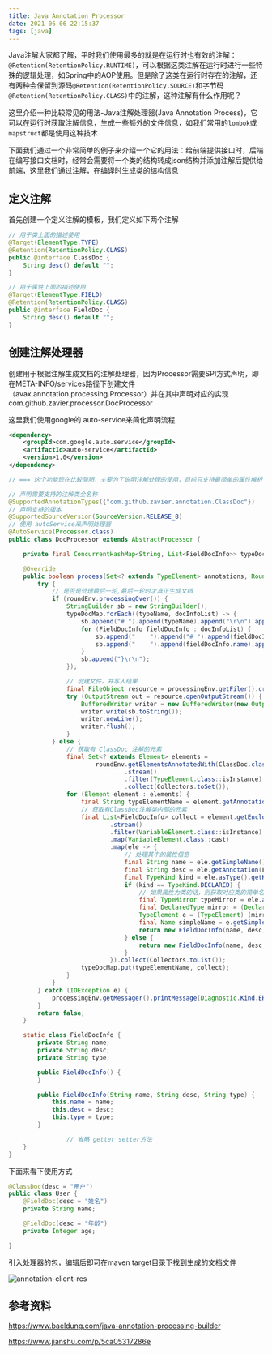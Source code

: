 ```yaml
---
title: Java Annotation Processor
date: 2021-06-06 22:15:37
tags: [java]
---
```


Java注解大家都了解，平时我们使用最多的就是在运行时也有效的注解：`@Retention(RetentionPolicy.RUNTIME)`，可以根据这类注解在运行时进行一些特殊的逻辑处理，如Spring中的AOP使用。但是除了这类在运行时存在的注解，还有两种会保留到源码`@Retention(RetentionPolicy.SOURCE)`和字节码`@Retention(RetentionPolicy.CLASS)`中的注解，这种注解有什么作用呢？

这里介绍一种比较常见的用法-Java注解处理器(Java Annotation Process)，它可以在运行时获取注解信息，生成一些额外的文件信息，如我们常用的`lombok`或`mapstruct`都是使用这种技术

<!-- more -->

下面我们通过一个非常简单的例子来介绍一个它的用法：给前端提供接口时，后端在编写接口文档时，经常会需要将一个类的结构转成json结构并添加注解后提供给前端，这里我们通过注解，在编译时生成类的结构信息

## 定义注解

首先创建一个定义注解的模板，我们定义如下两个注解

```java
// 用于类上面的描述使用
@Target(ElementType.TYPE)
@Retention(RetentionPolicy.CLASS)
public @interface ClassDoc {
    String desc() default "";
}
```

```java
// 用于属性上面的描述使用
@Target(ElementType.FIELD)
@Retention(RetentionPolicy.CLASS)
public @interface FieldDoc {
    String desc() default "";
}
```



## 创建注解处理器

创建用于根据注解生成文档的注解处理器，因为Processor需要SPI方式声明，即在META-INFO/services路径下创建文件（avax.annotation.processing.Processor）并在其中声明对应的实现com.github.zavier.processor.DocProcessor

这里我们使用google的 auto-service来简化声明流程

```xml
<dependency>
    <groupId>com.google.auto.service</groupId>
    <artifactId>auto-service</artifactId>
    <version>1.0</version>
</dependency>
```



```JAVA
// === 这个功能现在比较简陋，主要为了说明注解处理的使用，目前只支持最简单的属性解析，暂不支持集合及嵌套等结构 ===

// 声明需要支持的注解类全名称
@SupportedAnnotationTypes({"com.github.zavier.annotation.ClassDoc"})
// 声明支持的版本
@SupportedSourceVersion(SourceVersion.RELEASE_8)
// 使用 autoService来声明处理器
@AutoService(Processor.class)
public class DocProcessor extends AbstractProcessor {

    private final ConcurrentHashMap<String, List<FieldDocInfo>> typeDocMap = new ConcurrentHashMap<>();

    @Override
    public boolean process(Set<? extends TypeElement> annotations, RoundEnvironment roundEnv) {
        try {
            // 是否是处理最后一轮,最后一轮时才真正生成文档
            if (roundEnv.processingOver()) {
                StringBuilder sb = new StringBuilder();
                typeDocMap.forEach((typeName, docInfoList) -> {
                    sb.append("# ").append(typeName).append("\r\n").append("{\r\n");
                    for (FieldDocInfo fieldDocInfo : docInfoList) {
                        sb.append("    ").append("# ").append(fieldDocInfo.desc).append("\r\n");
                        sb.append("    ").append(fieldDocInfo.name).append(": ").append(fieldDocInfo.type).append("\r\n");
                    }
                    sb.append("}\r\n");
                });

                // 创建文件，并写入结果
                final FileObject resource = processingEnv.getFiler().createResource(StandardLocation.CLASS_OUTPUT, "", "doc/doc.txt");
                try (OutputStream out = resource.openOutputStream()) {
                    BufferedWriter writer = new BufferedWriter(new OutputStreamWriter(out, UTF_8));
                    writer.write(sb.toString());
                    writer.newLine();
                    writer.flush();
                }
            } else {
                // 获取有 ClassDoc 注解的元素
                final Set<? extends Element> elements =
                        roundEnv.getElementsAnnotatedWith(ClassDoc.class)
                                .stream()
                                .filter(TypeElement.class::isInstance)
                                .collect(Collectors.toSet());
                for (Element element : elements) {
                    final String typeElementName = element.getAnnotation(ClassDoc.class).desc();
                    // 获取有ClassDoc注解类内部的元素
                    final List<FieldDocInfo> collect = element.getEnclosedElements()
                            .stream()
                            .filter(VariableElement.class::isInstance)
                            .map(VariableElement.class::cast)
                            .map(ele -> {
                                // 处理其中的属性信息
                                final String name = ele.getSimpleName().toString();
                                final String desc = ele.getAnnotation(FieldDoc.class).desc();
                                final TypeKind kind = ele.asType().getKind();
                                if (kind == TypeKind.DECLARED) {
                                    // 如果属性为类的话，则获取对应类的简单名称
                                    final TypeMirror typeMirror = ele.asType();
                                    final DeclaredType mirror = (DeclaredType) typeMirror;
                                    TypeElement e = (TypeElement) (mirror).asElement();
                                    final Name simpleName = e.getSimpleName();
                                    return new FieldDocInfo(name, desc, simpleName.toString());
                                } else {
                                    return new FieldDocInfo(name, desc, kind.name());
                                }
                            }).collect(Collectors.toList());
                    typeDocMap.put(typeElementName, collect);
                }
            }
        } catch (IOException e) {
            processingEnv.getMessager().printMessage(Diagnostic.Kind.ERROR, e.getMessage());
        }
        return false;
    }

    static class FieldDocInfo {
        private String name;
        private String desc;
        private String type;

        public FieldDocInfo() {
        }

        public FieldDocInfo(String name, String desc, String type) {
            this.name = name;
            this.desc = desc;
            this.type = type;
        }

				// 省略 getter setter方法
    }
}

```



下面来看下使用方式

```java
@ClassDoc(desc = "用户")
public class User {
    @FieldDoc(desc = "姓名")
    private String name;

    @FieldDoc(desc = "年龄")
    private Integer age;

}
```

引入处理器的包，编辑后即可在maven target目录下找到生成的文档文件

![annotation-client-res](/images/annotation-client-res.jpg)





## 参考资料

https://www.baeldung.com/java-annotation-processing-builder

https://www.jianshu.com/p/5ca05317286e

